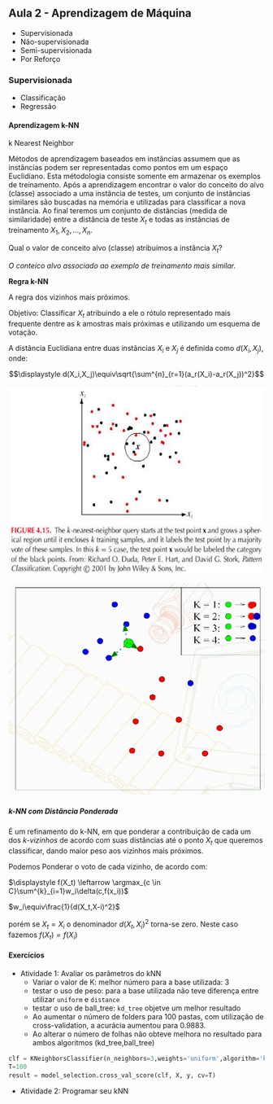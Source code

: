 ## Aula 2 - Aprendizagem de Máquina

* Supervisionada
* Não-supervisionada
* Semi-supervisionada
* Por Reforço

### Supervisionada

* Classificação
* Regressão

#### Aprendizagem k-NN

k Nearest Neighbor

Métodos de aprendizagem baseados em instâncias assumem que as instâncias podem ser representadas como pontos em um espaço Euclidiano. Esta métodologia consiste somente em armazenar os exemplos de treinamento. Após a aprendizagem encontrar o valor do conceito do alvo (classe) associado a uma instância de testes, um conjunto de instâncias similares são buscadas na memória e utilizadas para classificar a nova instância. Ao final teremos um conjunto de distâncias (medida de similaridade) entre a distância de teste $X_t$ e todas as instâncias de treinamento $X_1,X_2,...,X_n$.

Qual o valor de conceito alvo (classe) atribuímos a instância $X_t$?

*O conteico alvo associado ao exemplo de treinamento mais similar.*

**Regra k-NN**

A regra dos vizinhos mais próximos.

Objetivo: Classificar $X_t$ atribuindo a ele o rótulo representado mais frequente dentre as *k* amostras mais próximas e utilizando um esquema de votação.

A distância Euclidiana entre duas instãncias $X_i$ e $X_j$ é definida como $d(X_i,X_j)$, onde:

$$\displaystyle d(X_i,X_j)\equiv\sqrt{\sum^{n}_{r=1}(a_r(X_i)-a_r(X_j))^2}$$

![Imagem kNN1](./images/image01.png)

![Imagem kNN2](./images/image02.png)

##### k-NN com Distância Ponderada

É um refinamento do k-NN, em que ponderar a contribuição de cada um dos *k-vizinhos* de acordo com suas distãncias até o ponto $X_t$ que queremos classificar, dando maior peso aos vizinhos mais próximos.

Podemos Ponderar o voto de cada vizinho, de acordo com: 

$\displaystyle 
f(X_t) \leftarrow \argmax_{c \in C}\sum^{k}_{i=1}w_i\delta(c,f(x_i))$

$w_i\equiv\frac{1}{d(X_t,X-i)^2}$ 

porém se $X_t=X_i$ o denominador $d(X_t,X_i)^2$ torna-se zero. Neste caso fazemos $f(X_t) = f(X_i)$

#### Exercícios

* Atividade 1: Avaliar os parâmetros do kNN
  * Variar o valor de K: melhor número para a base utilizada: 3
  * testar o uso de peso: para a base utilizada não teve diferença entre utilizar `uniform` e `distance`
  * testar o uso de ball_tree: `kd_tree` objetve um melhor resultado
  * Ao aumentar o número de folders para 100 pastas, com utilização de cross-validation, a acurácia aumentou para 0.9883.
  * Ao alterar o número de folhas não obteve melhora no resultado para ambos algoritmos (kd_tree,ball_tree)
```python
clf = KNeighborsClassifier(n_neighbors=3,weights='uniform',algorithm='kd_tree',leaf_size=30)
T=100
result = model_selection.cross_val_score(clf, X, y, cv=T)
```
* Atividade 2: Programar seu kNN 
